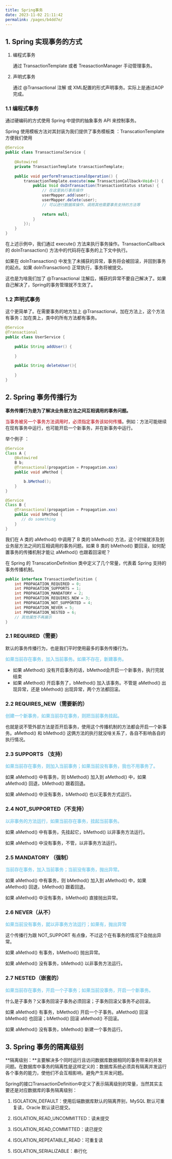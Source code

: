 ```yaml
---
title: Spring事务
date: 2023-11-02 21:11:42
permalink: /pages/b4dd7e/
---
```

## 1. Spring 实现事务的方式

1. 编程式事务

   通过 TransactionTemplate 或者 TreasactionManager 手动管理事务。

2. 声明式事务

   通过 @Transactional 注解 或 XML配置的形式声明事务。实际上是通过AOP完成。

### 1.1 编程式事务

通过硬编码的方式使用 Spring 中提供的抽象事务 API 来控制事务。

Spring 使用模板方法对其封装为我们提供了事务模板类 ：TranscationTemplate 方便我们使用

```java
@Service
public class TransactionalService {
    
    @Autowired
    private TransactionTemplate transactionTemplate;
 
    public void performTransactionalOperation() {
        transactionTemplate.execute(new TransactionCallback<Void>() {
            public Void doInTransaction(TransactionStatus status) {
                // 在这里执行事务操作
                userMapper.add(user);
                userMapper.delete(user);
                // 可以进行数据库操作、调用其他需要事务支持的方法等
 				
                return null;
            }
        });
    }
}
```

在上述示例中，我们通过 execute() 方法来执行事务操作。TransactionCallback 的 doInTransaction() 方法中的代码将在事务的上下文中执行。

如果在 doInTransaction() 中发生了未捕获的异常，事务将会被回滚，并回到事务的起点。如果 doInTransaction() 正常执行，事务将被提交。

这也是为啥我们加了 @Transactional 注解后，捕获的异常不要自己解决了。如果自己解决了，Spring的事务管理就不生效了。

### 1.2 声明式事务

这个更简单了。在需要事务的地方加上 @Transactional，加在方法上，这个方法有事务；加在类上，类中的所有方法都有事务。

```java
@Service
@Transactional
public class UserService {
    
    public String addUser() {
        
    }
    
    public String deleteUser(){
        
    }
}
```

## 2. Spring 事务传播行为

**事务传播行为是为了解决业务层方法之间互相调用的事务问题。**

<font color=BrightBlue>当事务被另一个事务方法调用时，必须指定事务该如何传播</font>。例如：方法可能继续在现有事务中运行，也可能开启一个新事务，并在新事务中运行。

举个例子 ：

```java
@Service
Class A {
    @Autowired
    B b;
    @Transactional(propagation = Propagation.xxx)
    public void aMethod {

        b.bMethod();
    }
}

@Service
Class B {
    @Transactional(propagation = Propagation.xxx)
    public void bMethod {
       // do something
    }
}
```

我们在 A 类的 aMethod() 中调用了 B 类的 bMethod() 方法，这个时候就涉及到业务层方法之间的互相调用的事务问题。如果 B 类的 bMethod() 要回滚，如何配置事务的传播机制才能让 aMethod() 也跟着回滚呢？

在 Spring 的 TranscationDefinition 类中定义了几个常量，代表着 Spring 支持的事务传播机制。

```java
public interface TransactionDefinition {
    int PROPAGATION_REQUIRED = 0;
    int PROPAGATION_SUPPORTS = 1;
    int PROPAGATION_MANDATORY = 2;
    int PROPAGATION_REQUIRES_NEW = 3;
    int PROPAGATION_NOT_SUPPORTED = 4;
    int PROPAGATION_NEVER = 5;
    int PROPAGATION_NESTED = 6;
    // 其他属性不再展示
}
```



### 2.1 REQUIRED（需要）

默认的事务传播行为，也是我们平时使用最多的事务传播行为。

<font color=SkyBlue>**如果当前存在事务，加入当前事务。如果不存在，新建事务。**</font>

- 如果 aMethod() 没有开启事务的话，bMethod会开启一个新事务，执行完就结束
- 如果 aMethod() 开启事务了，bMethod() 加入该事务。不管是 aMethod() 出现异常，还是 bMethod() 出现异常，两个方法都回滚。

### 2.2 REQUIRES_NEW（需要新的）

<font color=SkyBlue>**创建一个新事务，如果当前存在事务，则把当前事务挂起。**</font>

也就是说不管外部方法是否开启事务，使用这个传播机制的方法都会开启一个新事务。aMethod() 和 bMethod() 这俩方法的执行就没啥关系了，各自不影响各自的执行情况。

### 2.3 SUPPORTS （支持）

<font color=SkyBlue>**如果当前存在事务，则加入当前事务；如果当前没有事务，我也不用事务了。**</font>

如果 aMethod() 中有事务，则 bMethod() 加入到 aMethod() 中，如果 aMethod() 回退，bMethod() 跟着回退。

如果 aMethod() 中没有事务，bMethod() 也以无事务方式运行。

### 2.4 NOT_SUPPORTED（不支持）

<font color=SkyBlue>**以非事务的方法运行，如果当前存在事务，挂起当前事务。**</font>

如果 aMethod() 中有事务，先挂起它，bMethod() 以非事务方法运行。

如果 aMethod() 中没有事务，不管，以非事务方法运行。

### 2.5 MANDATORY （强制）

<font color=SkyBlue>**当前存在事务，加入当前事务；当前没有事务，抛出异常。**</font>

如果 aMethod() 中有事务，则 bMethod() 加入到 aMethod() 中，如果 aMethod() 回退，bMethod() 跟着回退。

如果 aMethod() 中没有事务，bMethod() 直接抛出异常。

### 2.6 NEVER（从不）

<font color=SkyBlue>**如果当前没有事务，就以非事务方法运行；如果有，抛出异常**</font>

这个传播行为跟 NOT_SUPPORT 有点像，不过这个在有事务的情况下会抛出异常。

如果 aMethod() 有事务，bMethod() 抛出异常。

如果 aMethod() 没有事务，bMethod() 以非事务方法运行。

### 2.7 NESTED（嵌套的）

<font color=SkyBlue>**如果当前存在事务，开启一个子事务；如果当前没事务，开启一个新事务。**</font>

什么是子事务？父事务回滚子事务必须回滚；子事务回滚父事务不必回滚。

如果 aMethod() 有事务，bMethod() 开启一个子事务。aMethod() 回滚 bMethod() 也回滚；bMethod() 回滚 aMethod() 不回滚。

如果 aMethod() 没有事务，bMethod() 新建一个事务运行。

## 3. Spring 事务的隔离级别

**隔离级别：**主要解决多个同时运行且访问数据库数据相同的事务带来的并发问题。在数据库中事务的隔离性是这样定义的：数据库系统必须具有隔离并发运行各个事务的能力，使他们不会互相影响，避免产生并发问题。

Spring的接口TransactionDefinition中定义了表示隔离级别的常量，当然其实主要还是对应数据库的事务隔离级别：

1. ISOLATION_DEFAULT：使用后端数据库默认的隔离界别，MySQL 默认可重复读，Oracle 默认读已提交。

2. ISOLATION_READ_UNCOMMITTED：读未提交

3. ISOLATION_READ_COMMITTED：读已提交

4. ISOLATION_REPEATABLE_READ：可重复读

5. ISOLATION_SERIALIZABLE：串行化
    
    